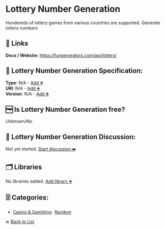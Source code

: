 # Lottery Number Generation

Hundereds of lottery games from various countries are supported. Generate lottery numbers

##  🔗 Links
**Docs / Website**: https://fungenerators.com/api/lottery/

## 🧬 Lottery Number Generation Specification:
**Type**: N/A - [Add ➕](https://github.com/apis-list/apis-list/edit/main/apis/lottery-number-generation/lottery-number-generation.yaml)  
**URI**: N/A - [Add ➕](https://github.com/apis-list/apis-list/edit/main/apis/lottery-number-generation/lottery-number-generation.yaml)  
**Version**: N/A - [Add ➕](https://github.com/apis-list/apis-list/edit/main/apis/lottery-number-generation/lottery-number-generation.yaml)

## 🆓 Is Lottery Number Generation free?
 Unknown/No 

## 💬 Lottery Number Generation Discussion:
Not yet started. [Start discussion ➡️](https://github.com/apis-list/apis-list/discussions/new)

## 🗂️ Libraries

No libraries added. [Add library ➕](https://github.com/apis-list/apis-list/edit/main/apis/lottery-number-generation/lottery-number-generation.yaml)    


## 🗄️ Categories:
- [Casino & Gambling](https://github.com/apis-list/apis-list#casino--gambling-)- [Random](https://github.com/apis-list/apis-list#random-)

🔙  [Back to List](https://github.com/apis-list/apis-list)
